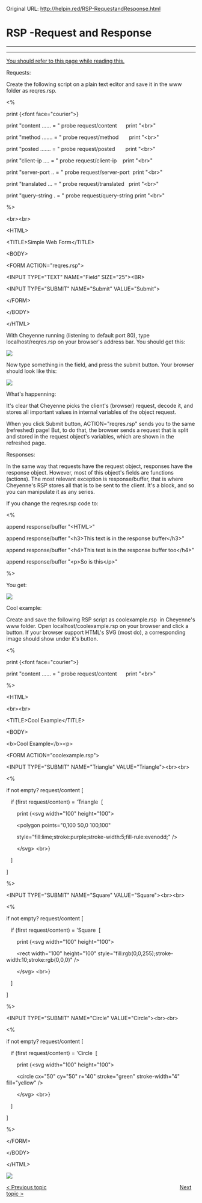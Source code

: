 Original URL: <http://helpin.red/RSP-RequestandResponse.html>

# RSP -Request and Response

* * *

* * *

[You should refer to this page while reading this.](https://www.cheyenne-server.org/docs/rsp-api.html)

Requests:

Create the following script on a plain text editor and save it in the www folder as reqres.rsp.

&lt;%

print {&lt;font face="courier"&gt;}

print "content ...... = " probe request/content      print "&lt;br&gt;"

print "method ....... = " probe request/method       print "&lt;br&gt;"

print "posted ....... = " probe request/posted       print "&lt;br&gt;"

print "client-ip .... = " probe request/client-ip    print "&lt;br&gt;"

print "server-port .. = " probe request/server-port  print "&lt;br&gt;"

print "translated ... = " probe request/translated   print "&lt;br&gt;"

print "query-string . = " probe request/query-string print "&lt;br&gt;"

%&gt;

&lt;br&gt;&lt;br&gt;

&lt;HTML&gt;

&lt;TITLE&gt;Simple Web Form&lt;/TITLE&gt;

&lt;BODY&gt;

&lt;FORM ACTION="reqres.rsp"&gt;

&lt;INPUT TYPE="TEXT" NAME="Field" SIZE="25"&gt;&lt;BR&gt;

&lt;INPUT TYPE="SUBMIT" NAME="Submit" VALUE="Submit"&gt;

&lt;/FORM&gt;

&lt;/BODY&gt;

&lt;/HTML&gt;

With Cheyenne running (listening to default port 80), type localhost/reqres.rsp on your browser's address bar. You should get this:

![](http://helpin.red/lib/NewItem250.png)

Now type something in the field, and press the submit button. Your browser should look like this:

![](http://helpin.red/lib/NewItem249.png)

What's happenning:

It's clear that Cheyenne picks the client's (browser) request, decode it, and stores all important values in internal variables of the object request.

When you click Submit button, ACTION="reqres.rsp" sends you to the same (refreshed) page! But, to do that, the browser sends a request that is split and stored in the request object's variables, which are shown in the refreshed page.

Responses:

In the same way that requests have the request object, responses have the response object. However, most of this object's fields are functions (actions). The most relevant exception is response/buffer, that is where Cheyenne's RSP stores all that is to be sent to the client. It's a block, and so you can manipulate it as any series.

If you change the reqres.rsp code to:

&lt;%

append response/buffer "&lt;HTML&gt;"

append response/buffer "&lt;h3&gt;This text is in the response buffer&lt;/h3&gt;"

append response/buffer "&lt;h4&gt;This text is in the response buffer too&lt;/h4&gt;"

append response/buffer "&lt;p&gt;So is this&lt;/p&gt;"

%&gt;

You get:

![](http://helpin.red/lib/NewItem248.png)

[]()Cool example:

Create and save the following RSP script as coolexample.rsp  in Cheyenne's www folder. Open localhost/coolexample.rsp on your browser and click a button. If your browser support HTML's SVG (most do), a corresponding image should show under it's button.

&lt;%

print {&lt;font face="courier"&gt;}

print "content ...... = " probe request/content      print "&lt;br&gt;"

%&gt;

&lt;HTML&gt;

&lt;br&gt;&lt;br&gt;

&lt;TITLE&gt;Cool Example&lt;/TITLE&gt;

&lt;BODY&gt;

&lt;b&gt;Cool Example&lt;/b&gt;&lt;p&gt;

&lt;FORM ACTION="coolexample.rsp"&gt;

&lt;INPUT TYPE="SUBMIT" NAME="Triangle" VALUE="Triangle"&gt;&lt;br&gt;&lt;br&gt;

&lt;%

if not empty? request/content [

   if (first request/content) = 'Triangle  [

       print {&lt;svg width="100" height="100"&gt;

       &lt;polygon points="0,100 50,0 100,100"

       style="fill:lime;stroke:purple;stroke-width:5;fill-rule:evenodd;" /&gt;

       &lt;/svg&gt; &lt;br&gt;}  

   ]

]

%&gt;

&lt;INPUT TYPE="SUBMIT" NAME="Square" VALUE="Square"&gt;&lt;br&gt;&lt;br&gt;

&lt;%

if not empty? request/content [

   if (first request/content) = 'Square  [

       print {&lt;svg width="100" height="100"&gt;

       &lt;rect width="100" height="100" style="fill:rgb(0,0,255);stroke-width:10;stroke:rgb(0,0,0)" /&gt;

       &lt;/svg&gt; &lt;br&gt;}  

   ]

]

%&gt;

&lt;INPUT TYPE="SUBMIT" NAME="Circle" VALUE="Circle"&gt;&lt;br&gt;&lt;br&gt;

&lt;%

if not empty? request/content [

   if (first request/content) = 'Circle  [

       print {&lt;svg width="100" height="100"&gt;

       &lt;circle cx="50" cy="50" r="40" stroke="green" stroke-width="4" fill="yellow" /&gt;

       &lt;/svg&gt; &lt;br&gt;}  

   ]

]

%&gt;

&lt;/FORM&gt;

&lt;/BODY&gt;

&lt;/HTML&gt;

![](http://helpin.red/lib/NewItem255.png)

[&lt; Previous topic](http://helpin.red/RSP-Helloworld.html)                                                                                          [Next topic &gt;](http://helpin.red/CGI-Helloworld.html)
